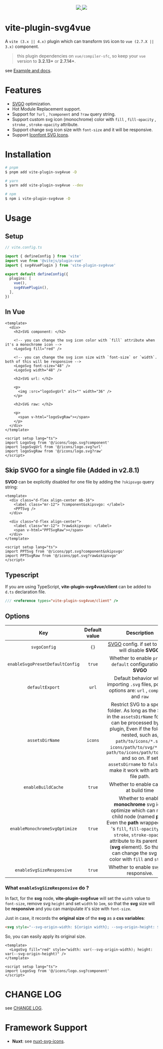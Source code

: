 <p align="center">
  <a href="https://www.npmjs.org/package/vite-plugin-svg4vue">
    <img src="https://img.shields.io/npm/v/vite-plugin-svg4vue.svg">
  </a>
  <a href="https://npmcharts.com/compare/vite-plugin-svg4vue?minimal=true">
    <img src="https://img.shields.io/npm/dm/vite-plugin-svg4vue.svg">
  </a>
  <br>
</p>

# vite-plugin-svg4vue

A `vite (3.x || 4.x)` plugin which can transform `SVG` icon to `vue (2.7.X || 3.x)` component.

> this plugin dependencies on `vue/compiler-sfc`, so keep your `vue` version to **3.2.13+** or **2.7.14+**.

see <a href="https://hongwenqing.com/vite-plugin-svg4vue/" target="_blank">Example and docs</a>.

# Features

- [SVGO](https://github.com/svg/svgo) optimization.
- Hot Module Replacement support.
- Support for `?url` , `?component` and `?raw` query string.
- Support custom svg icon (monochrome) color with `fill` , `fill-opacity` , `stroke` , `stroke-opacity` attribute.
- Support change svg icon size with `font-size` and it will be responsive.
- Support <a href="https://www.iconfont.cn/" target="_blank">Iconfont SVG Icons</a>.

# Installation

```bash
# pnpm
$ pnpm add vite-plugin-svg4vue -D

# yarn
$ yarn add vite-plugin-svg4vue --dev

# npm
$ npm i vite-plugin-svg4vue -D
```

# Usage
## Setup

```ts
// vite.config.ts

import { defineConfig } from 'vite'
import vue from '@vitejs/plugin-vue'
import { svg4VuePlugin } from 'vite-plugin-svg4vue'

export default defineConfig({
  plugins: [
    vue(),
    svg4VuePlugin(),
  ],
})
```

## In Vue

```vue
<template>
  <div>
    <h2>SVG component: </h2>

    <!-- you can change the svg icon color with `fill` attribute when it's a monochrome icon -->
    <LogoSvg fill="red" />

    <!-- you can change the svg icon size with `font-size` or `width`. both of this will be responsive -->
    <LogoSvg font-size="48" />
    <LogoSvg width="48" />

    <h2>SVG url: </h2>

    <p>
      <img :src="logoSvgUrl" alt="" width="36" />
    </p>

    <h2>SVG raw: </h2>

    <p>
      <span v-html="logoSvgRaw"></span>
    </p>
  </div>
</template>

<script setup lang="ts">
import LogoSvg from '@/icons/logo.svg?component'
import logoSvgUrl from '@/icons/logo.svg?url'
import logoSvgRaw from '@/icons/logo.svg?raw'
</script>
```

## Skip SVGO for a single file (Added in v2.8.1)

**SVGO** can be explicitly disabled for one file by adding the `?skipsvgo` query string:

```vue
<template>
  <div class="d-flex align-center mb-16">
    <label class="mr-12"> ?component&skipsvgo: </label>
    <PPTSvg />
  </div>

  <div class="d-flex align-center">
    <label class="mr-12"> ?raw&skipsvgo: </label>
    <span v-html="PPTSvgRaw"></span>
  </div>
</template>

<script setup lang="ts">
import PPTSvg from '@/icons/ppt.svg?component&skipsvgo'
import PPTSvgRaw from '@/icons/ppt.svg?raw&skipsvgo'
</script>
```

## Typescript

If you are using TypeScript, **vite-plugin-svg4vue/client** can be added to `d.ts` declaration file.

``` ts
/// <reference types="vite-plugin-svg4vue/client" />
```

## Options

| Key | Default value | Description | Type |
| :---: | :---: | :---: | :---: |
| `svgoConfig` | `{}` | [SVGO](https://github.com/svg/svgo) config. if set to `false`, will disable **SVGO**. | `object/boolean` |
| `enableSvgoPresetDefaultConfig` | `true` | Whether to enable `preset-default` configuration for **SVGO** | `boolean` |
| `defaultExport` | `url` | Default behavior when importing `.svg` files, possible options are: `url` , `component` and `raw` | `string` |
| `assetsDirName` | `icons` | Restrict SVG to a specific folder. As long as the SVG is in the `assetsDirName` folder, it can be processed by this plugin, Even if the folder is nested, such as, `path/to/icons/*.svg`, `icons/path/to/svg/*.svg` , ` path/to/icons/path/to/*.svg` and so on. If set `assetsDirname` to `false` , will make it work with arbitrary file path. | `string/boolean` |
| `enableBuildCache` | `true` | Whether to enable caching at build time |  `boolean` |
| `enableMonochromeSvgOptimize` | `true` | Whether to enable **monochrome** svg icon optimize which can move child node (named **path**, Even the **path** wrapped by **g**) 's `fill`, `fill-opacity` and `stroke`, `stroke-opacity` attribute to its parent node (**svg** element). So that you can change the svg icon color with `fill` and `stroke`. | `boolean` |
| `enableSvgSizeResponsive` | `true` | Whether to enable svg icon responsive.  | `boolean` |


### What `enableSvgSizeResponsive` do ?

In fact, for the **svg** node, **vite-plugin-svg4vue** will set the `width` value to `font-size`, remove svg `height` and set `width` to `1em`, so that the **svg** size will be **responsive** and you can manipulate it's size with `font-size`.

Just in case, it records the **original size** of the **svg** as a **css variables**:

``` html
<svg style="--svg-origin-width: ${origin width}; --svg-origin-height: ${origin height};"></svg>
```

So, you can easily apply its original size.

```vue
<template>
  <LogoSvg fill="red" style="width: var(--svg-origin-width); height: var(--svg-origin-height)" />
</template>

<script setup lang="ts">
import LogoSvg from '@/icons/logo.svg?component'
</script>
```

# CHANGE LOG

see <a href="./CHANGELOG.md" target="_blank">CHANGE LOG</a>.

# Framework Support

- **Nuxt**: see <a href="https://github.com/yisibell/nuxt-svg-icons" target="_blank">nuxt-svg-icons</a>.
